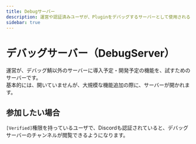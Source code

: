 ```yaml
---
title: Debugサーバー
description: 運営や認証済みユーザが、Pluginをデバッグするサーバーとして使用されるサーバーを指します。
sidebar: true
---
```

# デバッグサーバー（DebugServer）
運営が、デバッグ鯖以外のサーバーに導入予定・開発予定の機能を、試すためのサーバーです。<br>
基本的には、開いていませんが、大規模な機能追加の際に、サーバーが開かれます。<br>

## 参加したい場合
`[Verified]`権限を持っているユーザで、Discordも認証されていると、デバッグサーバーのチャンネルが閲覧できるようになります。
